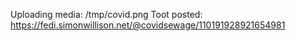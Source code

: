 Uploading media: /tmp/covid.png
Toot posted: https://fedi.simonwillison.net/@covidsewage/110191928921654981
